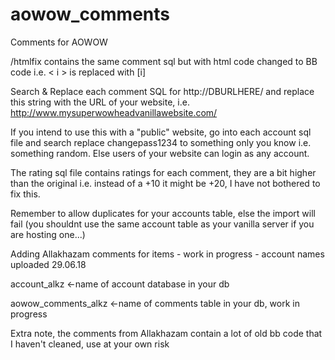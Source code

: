 # aowow_comments
Comments for AOWOW

/htmlfix contains the same comment sql but with html code changed to BB code i.e. < i > is replaced with [i]

Search & Replace each comment SQL for http://DBURLHERE/ and replace this string with the URL of your website, i.e. http://www.mysuperwowheadvanillawebsite.com/

If you intend to use this with a "public" website, go into each account sql file and search replace changepass1234 to something only you know i.e. something random. Else users of your website can login as any account.

The rating sql file contains ratings for each comment, they are a bit higher than the original i.e. instead of a +10 it might be +20, I have not bothered to fix this.

Remember to allow duplicates for your accounts table, else the import will fail (you shouldnt use the same account table as your vanilla server if you are hosting one...)

Adding Allakhazam comments for items - work in progress - account names uploaded 29.06.18

account_alkz <-name of account database in your db

aowow_comments_alkz <-name of comments table in your db, work in progress

Extra note, the comments from Allakhazam contain a lot of old bb code that I haven't cleaned, use at your own risk

